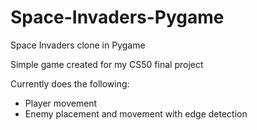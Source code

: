 # Space-Invaders-Pygame
Space Invaders clone in Pygame

Simple game created for my CS50 final project

Currently does the following:

* Player movement
* Enemy placement and movement with edge detection
